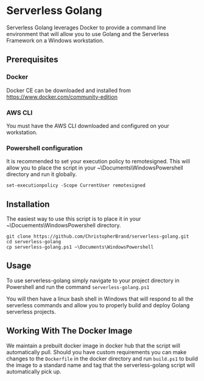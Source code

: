 # Serverless Golang

Serverless Golang leverages Docker to provide a command line environment that will allow you to use Golang and the Serverless Framework on a Windows workstation.

## Prerequisites

### Docker

Docker CE can be downloaded and installed from https://www.docker.com/community-edition

### AWS CLI

You must have the AWS CLI downloaded and configured on your workstation.

### Powershell configuration

It is recommended to set your execution policy to remotesigned. This will allow you to place the script in your ~\Documents\WindowsPowershell directory and run it globally.

```set-executionpolicy -Scope CurrentUser remotesigned```

## Installation

The easiest way to use this script is to place it in your ~\Docuements\WindowsPowershell directory.

```
git clone https://github.com/ChristopherBrand/serverless-golang.git
cd serverless-golang
cp serverless-golang.ps1 ~\Documents\WindowsPowershell
```

## Usage

To use serverless-golang simply navigate to your project directory in Powershell and run the command `serverless-golang.ps1`

You will then have a linux bash shell in Windows that will respond to all the serverless commands and allow you to properly build and deploy Golang serverless projects.

## Working With The Docker Image

We maintain a prebuilt docker image in docker hub that the script will automatically pull. Should you have custom requirements you can make changes to the `Dockerfile` in the docker directory and run `build.ps1` to build the image to a standard name and tag that the serverless-golang script will automatically pick up.